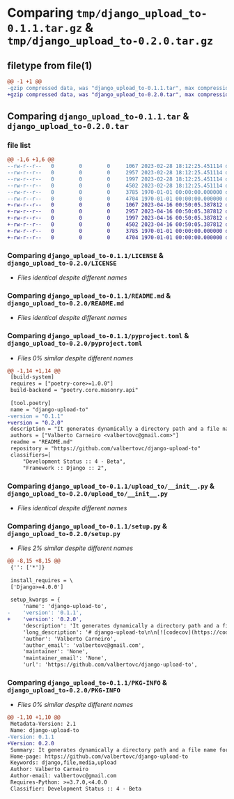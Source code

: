 # Comparing `tmp/django_upload_to-0.1.1.tar.gz` & `tmp/django_upload_to-0.2.0.tar.gz`

## filetype from file(1)

```diff
@@ -1 +1 @@
-gzip compressed data, was "django_upload_to-0.1.1.tar", max compression
+gzip compressed data, was "django_upload_to-0.2.0.tar", max compression
```

## Comparing `django_upload_to-0.1.1.tar` & `django_upload_to-0.2.0.tar`

### file list

```diff
@@ -1,6 +1,6 @@
--rw-r--r--   0        0        0     1067 2023-02-28 18:12:25.451114 django_upload_to-0.1.1/LICENSE
--rw-r--r--   0        0        0     2957 2023-02-28 18:12:25.451114 django_upload_to-0.1.1/README.md
--rw-r--r--   0        0        0     1997 2023-02-28 18:12:25.451114 django_upload_to-0.1.1/pyproject.toml
--rw-r--r--   0        0        0     4502 2023-02-28 18:12:25.451114 django_upload_to-0.1.1/upload_to/__init__.py
--rw-r--r--   0        0        0     3785 1970-01-01 00:00:00.000000 django_upload_to-0.1.1/setup.py
--rw-r--r--   0        0        0     4704 1970-01-01 00:00:00.000000 django_upload_to-0.1.1/PKG-INFO
+-rw-r--r--   0        0        0     1067 2023-04-16 00:50:05.387812 django_upload_to-0.2.0/LICENSE
+-rw-r--r--   0        0        0     2957 2023-04-16 00:50:05.387812 django_upload_to-0.2.0/README.md
+-rw-r--r--   0        0        0     1997 2023-04-16 00:50:05.387812 django_upload_to-0.2.0/pyproject.toml
+-rw-r--r--   0        0        0     4502 2023-04-16 00:50:05.387812 django_upload_to-0.2.0/upload_to/__init__.py
+-rw-r--r--   0        0        0     3785 1970-01-01 00:00:00.000000 django_upload_to-0.2.0/setup.py
+-rw-r--r--   0        0        0     4704 1970-01-01 00:00:00.000000 django_upload_to-0.2.0/PKG-INFO
```

### Comparing `django_upload_to-0.1.1/LICENSE` & `django_upload_to-0.2.0/LICENSE`

 * *Files identical despite different names*

### Comparing `django_upload_to-0.1.1/README.md` & `django_upload_to-0.2.0/README.md`

 * *Files identical despite different names*

### Comparing `django_upload_to-0.1.1/pyproject.toml` & `django_upload_to-0.2.0/pyproject.toml`

 * *Files 0% similar despite different names*

```diff
@@ -1,14 +1,14 @@
 [build-system]
 requires = ["poetry-core>=1.0.0"]
 build-backend = "poetry.core.masonry.api"
 
 [tool.poetry]
 name = "django-upload-to"
-version = "0.1.1"
+version = "0.2.0"
 description = "It generates dynamically a directory path and a file name for Django FileField"
 authors = ["Valberto Carneiro <valbertovc@gmail.com>"]
 readme = "README.md"
 repository = "https://github.com/valbertovc/django-upload-to"
 classifiers=[
     "Development Status :: 4 - Beta",
     "Framework :: Django :: 2",
```

### Comparing `django_upload_to-0.1.1/upload_to/__init__.py` & `django_upload_to-0.2.0/upload_to/__init__.py`

 * *Files identical despite different names*

### Comparing `django_upload_to-0.1.1/setup.py` & `django_upload_to-0.2.0/setup.py`

 * *Files 2% similar despite different names*

```diff
@@ -8,15 +8,15 @@
 {'': ['*']}
 
 install_requires = \
 ['Django>=4.0.0']
 
 setup_kwargs = {
     'name': 'django-upload-to',
-    'version': '0.1.1',
+    'version': '0.2.0',
     'description': 'It generates dynamically a directory path and a file name for Django FileField',
     'long_description': '# django-upload-to\n\n[![codecov](https://codecov.io/github/valbertovc/django-upload-to/branch/main/graph/badge.svg?token=2R5S5GTS0X)](https://codecov.io/github/valbertovc/django-upload-to)\n\nIt generates dynamically a directory path and a secure file name for Django FileField.\n\nMain options:\n- Ready to use generators.\n- Generate secure file name without especial characters.\n- Generate file name using a uuid value.\n- Dynamically generate paths from the model instance.\n- Generate paths using Python datetime formats.\n\n## Get started\nInstall the django-upload-to in your virtual environment\n```bash\n$ pip install django-upload-to\n```\nImport it in your models file and add it as a `upload_to` argument in the `FileField` \n```python\n# my_app/models.py\nfrom upload_to import UploadTo\nfrom django.db import models\n\n\nclass MyModel(models.Model):\n    attachment = models.FileField(upload_to=UploadTo("attachments"))\n```\nThe path and file name generated will be like this:\n```text\n"attachments/the-file-name-uploaded.pdf"\n```\n\n## How to use the ready-to-use classes\n\nConsider the scenario below:\n```python\nimport upload_to\nfrom django.db import models\n\n\nclass MyUser(models.Model):\n    username = models.CharField(...)\n    avatar = models.FileField(upload_to=<generator>)\n\ninstance = MyUser(username=\'user@email.com\')\n```\nReplace the `<generator>` fragment by the generators as showed below:\n#### File in root folder\n```python\n>>> generator = upload_to.UploadTo()\n>>> generator(instance, "file.pdf")\n"file.pdf"\n\n```\n#### Define a folder structure\n```python\n>>> generator = upload_to.UploadTo(prefix=["files", "documents"])\n>>> generator(instance, "file.pdf")\n"files/documents/file.pdf"\n```\n#### Generate a folder name using datetime formats from Python\n```python\n>>> generator = upload_to.UploadTo(prefix=["pictures", "%Y"])\n>>> generator(instance, "file.png")\n"pictures/2023/file.png"\n```\n#### Replace the file name by an hexadecimal uuid value\n```python\n# 4. replace file name by a uuid value\n>>> generator = upload_to.UuidUploadTo()\n>>> generator(instance, "file.pdf")\n"b189dfdf25e640b2ba5c497472c20962.pdf"\n```\n#### Generate the folder path using the instance\'s attributes\n```python\n>>> generator = upload_to.AttrUploadTo(attrs=["username"])\n>>> generator(instance, "file.pdf")\n"useremailcom/file.pdf"\n```\n#### Generate the folder path using the app_label and the model_name from the instance\'s meta options\n```python\n>>> generator = upload_to.ModelUploadTo()\n>>> generator(instance, "file.pdf")\n"my_app/user/file.pdf"\n```\n\n## Customize your upload paths\n\n```python\n# my_app/models.py\nimport upload_to\nfrom django.db import models\n\n\ndef my_upload_generator(instance, filename):\n    filename = upload_to.uuid_filename(filename)\n    path = upload_to.options_from_instance(instance)\n    return upload_to.upload_to(path, filename)\n\nclass MyProfile(models.Model):\n    user = models.OneToOneField(...)\n    avatar = models.FileField(upload_to=my_upload_generator)\n```',
     'author': 'Valberto Carneiro',
     'author_email': 'valbertovc@gmail.com',
     'maintainer': 'None',
     'maintainer_email': 'None',
     'url': 'https://github.com/valbertovc/django-upload-to',
```

### Comparing `django_upload_to-0.1.1/PKG-INFO` & `django_upload_to-0.2.0/PKG-INFO`

 * *Files 0% similar despite different names*

```diff
@@ -1,10 +1,10 @@
 Metadata-Version: 2.1
 Name: django-upload-to
-Version: 0.1.1
+Version: 0.2.0
 Summary: It generates dynamically a directory path and a file name for Django FileField
 Home-page: https://github.com/valbertovc/django-upload-to
 Keywords: django,file,media,upload
 Author: Valberto Carneiro
 Author-email: valbertovc@gmail.com
 Requires-Python: >=3.7.0,<4.0.0
 Classifier: Development Status :: 4 - Beta
```


